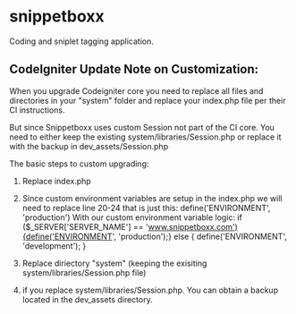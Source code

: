 snippetboxx
===========


Coding and sniplet tagging application.


CodeIgniter Update Note on Customization:
----------------------------------
When you upgrade Codeigniter core you need to replace all files and directories in your "system" folder and replace your index.php file per their CI instructions. 

But since Snippetboxx uses custom Session not part of the CI core. You need to either keep the existing system/libraries/Session.php or replace it with the backup in dev_assets/Session.php

The basic steps to custom upgrading:

1. Replace index.php

2. Since custom environment variables are setup in the index.php we will need to replace line 20-24 that is just this:
	define('ENVIRONMENT', 'production')
    With our custom environment variable logic:
	if ($_SERVER['SERVER_NAME'] == 'www.snippetboxx.com'){define('ENVIRONMENT', 'production');}
	else { define('ENVIRONMENT', 'development'); }

3. Replace diriectory "system" (keeping the exisiting system/libraries/Session.php file)

4. if you replace system/libraries/Session.php. You can obtain a backup located in the dev_assets directory.

	








